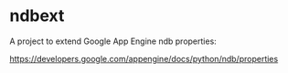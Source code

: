 ndbext
======

A project to extend Google App Engine ndb properties:

https://developers.google.com/appengine/docs/python/ndb/properties
